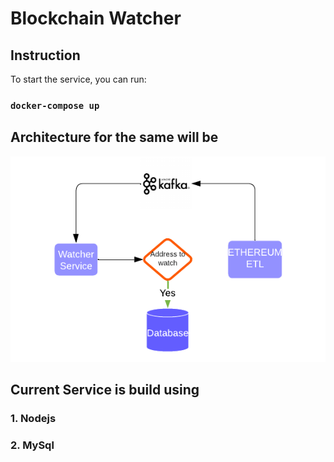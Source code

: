 # Blockchain Watcher


## Instruction

To start the service, you can run:

### `docker-compose up `


## Architecture for the same will be

![image desc](./public/blockchainwatcher.png)


## Current Service is build using 
### 1. Nodejs
### 2. MySql